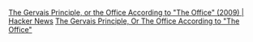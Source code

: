 
[The Gervais Principle, or the Office According to "The Office" (2009) | Hacker News](https://news.ycombinator.com/item?id=33298158)
[The Gervais Principle, Or The Office According to "The Office"](https://www.ribbonfarm.com/2009/10/07/the-gervais-principle-or-the-office-according-to-the-office/)
